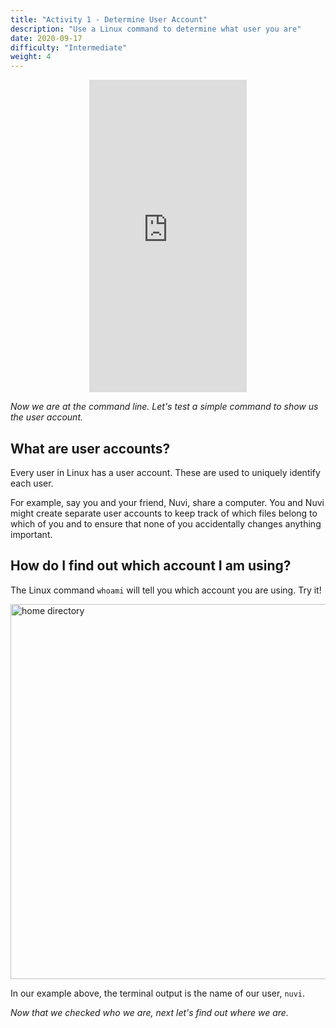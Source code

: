```yaml
---
title: "Activity 1 - Determine User Account"
description: "Use a Linux command to determine what user you are"
date: 2020-09-17
difficulty: "Intermediate"
weight: 4
---
```


<p style="text-align: center;"><iframe width="50%" height="500px" src="https://www.youtube.com/embed/XAtCQ9S1vSI" frameborder="0" allow="accelerometer; autoplay; clipboard-write; encrypted-media; gyroscope; picture-in-picture" allowfullscreen></iframe></p>

*Now we are at the command line. Let's test a simple command to show us the user account.*

## What are user accounts?

Every user in Linux has a user account. These are used to uniquely identify each user.

For example, say you and your friend, Nuvi, share a computer. You and Nuvi might create separate user accounts to keep track of which files belong to which of you and to ensure that none of you accidentally changes anything important.

## How do I find out which account I am using?

The Linux command `whoami` will tell you which account you are using. Try it!

<!---![home directory](../images/01_whoami.png?classes=border,shadow) --->
<img src="../images/01_whoami.png" alt="home directory" style="width:600px;"/>

In our example above, the terminal output is the name of our user, `nuvi`.

*Now that we checked who we are, next let's find out where we are.*
